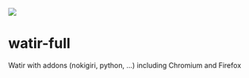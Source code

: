 [![](https://images.microbadger.com/badges/image/alpin3/watir-full.svg)](https://microbadger.com/images/alpin3/watir-full "Get your own image badge on microbadger.com")

# watir-full
Watir with addons (nokigiri, python, ...) including Chromium and Firefox 
